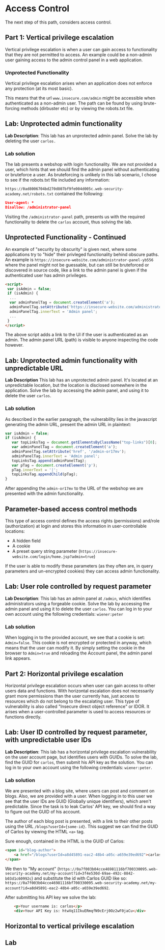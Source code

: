 # Access Control

The next step of this path, considers access control.

## Part 1: Vertical privilege escalation

Vertical privilege escalation is when a user can gain access to functionality that they are not permitted to access. An example could be a non-admin user gaining access to the admin control panel in a web application.

### Unprotected Functionality

Vertical privilege escalation arises when an application does not enforce any protection (at its most basic).

This means that the url `www.insecure.com/admin` might be accessible when authenticated as a non-admin user. The path can be found by using brute-forcing methods (dirbuster etc) or by viewing the robots.txt file.

## Lab: Unprotected admin functionality

**Lab Description**: This lab has an unprotected admin panel. Solve the lab by deleting the user `carlos.`

### Lab solution

The lab presents a webshop with login functionality. We are not provided a user, which hints that we should find the admin panel without authenticating or bruteforce a user. As bruteforcing is unlikely in this lab scenario, I chose to see if the robots.txt file included any information:

`https://0ad8006704bd270d807bf9fe004d005c.web-security-academy.net/robots.txt` contained the following:

``` JSON
User-agent: *
Disallow: /administrator-panel
```

Visiting the `/administrator-panel` path, presents us with the required functionality to delete the `carlos` account, thus solving the lab.

## Unprotected Functionality - Continued

An example of "security by obscurity" is given next, where some applications try to "hide" their privleged functionality behind obscure paths. An example is `https://insecure-website.com/administrator-panel-yb556` where the panel might not be guessable, but can still be bruteforced or discovered in source code, like a link to the admin panel is given if the authenticated user has admin privileges.

``` html
<script>
 var isAdmin = false;
 if (isAdmin) {
  ...
  var adminPanelTag = document.createElement('a');
  adminPanelTag.setAttribute('https://insecure-website.com/administrator-panel-yb556');
  adminPanelTag.innerText = 'Admin panel';
  ...
 }
</script>
```

The above script adds a link to the UI if the user is authenticated as an admin. The admin panel URL (path) is visible to anyone inspecting the code however.

## Lab: Unprotected admin functionality with unpredictable URL

**Lab Description**  This lab has an unprotected admin panel. It's located at an unpredictable location, but the location is disclosed somewhere in the application. Solve the lab by accessing the admin panel, and using it to delete the user `carlos`.

### Lab solution

As described in the earlier paragraph, the vulnerability lies in the javascript generating the admin URL, present the admin URL in plaintext:

``` Javascript
var isAdmin = false;
if (isAdmin) {
   var topLinksTag = document.getElementsByClassName("top-links")[0];
   var adminPanelTag = document.createElement('a');
   adminPanelTag.setAttribute('href', '/admin-or17mv');
   adminPanelTag.innerText = 'Admin panel';
   topLinksTag.append(adminPanelTag);
   var pTag = document.createElement('p');
   pTag.innerText = '|';
   topLinksTag.appendChild(pTag);
}
```

After appending the `admin-or17mv` to the URL of the webshop we are presented with the admin functionality.

## Parameter-based access control methods

This type of access control defines the access rights (permissions) and/role (authorization) at login and stores this information in user-controllable locations:

- A hidden field
- A cookie
- A preset query string parameter (`https://insecure-website.com/login/home.jsp?admin=true`)

If the user is able to modify these parameters (as they often are, in query parameters and un-encrypted cookies) they can access admin functionality.

## Lab: User role controlled by request parameter

**Lab Description**:  This lab has an admin panel at `/admin`, which identifies administrators using a forgeable cookie. Solve the lab by accessing the admin panel and using it to delete the user `carlos`. You can log in to your own account using the following credentials: `wiener:peter`

### Lab solution

When logging in to the provided account, we see that a cookie is set: `Admin=false`. This cookie is not encrypted or protected in anyway, which means that the user can modify it. By simply setting the cookie in the browser to `Admin=true` and reloading the Account panel, the admin panel link appears.

## Part 2: Horizontal privilege escalation

Horizontal privilege escalation occurs when user can gain access to other users data and functions. With horizontal escalation does not necessarily grant more permissions than the user currently has, just access to resources which do not belong to the escalating user. This type of vulnerability is also called "Insecure direct object reference" or IDOR. It arises when a user-controlled parameter is used to access resources or functions directly.

## Lab: User ID controlled by request parameter, with unpredictable user IDs

**Lab Description**:  This lab has a horizontal privilege escalation vulnerability on the user account page, but identifies users with GUIDs. To solve the lab, find the GUID for `carlos`, then submit his API key as the solution. You can log in to your own account using the following credentials: `wiener:peter`.

### Lab solution

We are presented with a blog site, where users can post and comment on blogs. Also, we are provided with a user. When logging in to this user we see that the user IDs are GUID (Globally unique identifiers), which aren't predictable. Since the task is to leak Carlos' API key, we should find a way to figure out the GUID of his account.

The author of each blog post is presented, with a link to their other posts using the URL `/blogs?userId={some-id}`. This suggest we can find the GUID of Carlos by viewing the HTML `<a>` tag. 

Sure enough, contained in the HTML is the GUID of Carlos: 

``` HTML
<span id="blog-author">
    <a href="/blogs?userId=a8d45891-eac2-48b4-a05c-a659e39ed692">carlos</a>
</span>

```

We then to "My account" (`https://0a7f003b04cce46981116bf700330095.web-security-academy.net/my-account?id=3f4e530d-69ae-492c-8842-b03d1c60992c`) and substitute the id with Carlos GUID like so: `https://0a7f003b04cce46981116bf700330095.web-security-academy.net/my-account?id=a8d45891-eac2-48b4-a05c-a659e39ed692`.

After submitting his API key we solve the lab: 

``` HTML
    <p>Your username is: carlos</p>
    <div>Your API Key is: htwVq11IkuERmqfN9cErj0Oz2wF0jaCu</div>
```

## Horizontal to vertical privilege escalation

## Lab

